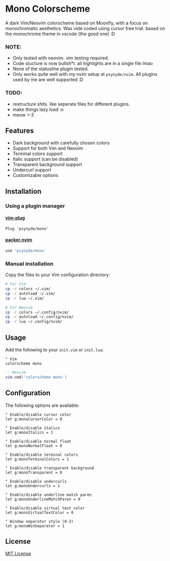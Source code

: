 # Mono Colorscheme

A dark Vim/Neovim colorscheme based on Moonfly, with a focus on monochromatic aesthetics.
Was vide coded using cursor free trial. based on the monochrome theme in vscode (the good one) :D

### NOTE:
- Only tested with neovim. vim testing required.
- Code stucture is now bullsh*t. all highlights are in a single file lmao
- None of the statusline plugin tested.
- Only works quite well with my nvim setup at `psynyde/nvim`. All plugins used by me are well supported :D

### TODO:
- restructure shits. like seperate files for different plugins.
- make things lazy load :o
- meow >:3

## Features

- Dark background with carefully chosen colors
- Support for both Vim and Neovim
- Terminal colors support
- Italic support (can be disabled)
- Transparent background support
- Undercurl support
- Customizable options

## Installation

### Using a plugin manager

#### [vim-plug](https://github.com/junegunn/vim-plug)

```vim
Plug 'psynyde/mono'
```

#### [packer.nvim](https://github.com/wbthomason/packer.nvim)

```lua
use 'psynyde/mono'
```

### Manual installation

Copy the files to your Vim configuration directory:

```bash
# For Vim
cp -r colors ~/.vim/
cp -r autoload ~/.vim/
cp -r lua ~/.vim/

# For Neovim
cp -r colors ~/.config/nvim/
cp -r autoload ~/.config/nvim/
cp -r lua ~/.config/nvim/
```

## Usage

Add the following to your `init.vim` or `init.lua`:

```vim
" Vim
colorscheme mono
```

```lua
-- Neovim
vim.cmd('colorscheme mono')
```

## Configuration

The following options are available:

```vim
" Enable/disable cursor color
let g:monoCursorColor = 0

" Enable/disable italics
let g:monoItalics = 1

" Enable/disable normal float
let g:monoNormalFloat = 0

" Enable/disable terminal colors
let g:monoTerminalColors = 1

" Enable/disable transparent background
let g:monoTransparent = 0

" Enable/disable undercurls
let g:monoUndercurls = 1

" Enable/disable underline match paren
let g:monoUnderlineMatchParen = 0

" Enable/disable virtual text color
let g:monoVirtualTextColor = 0

" Window separator style (0-2)
let g:monoWinSeparator = 1
```

## License

[MIT License](LICENSE)
